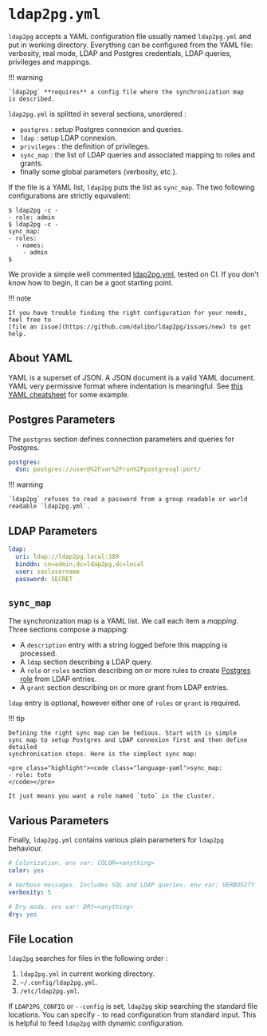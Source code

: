 <!-- markdownlint-disable MD033 MD041 MD046 -->

<h1><tt>ldap2pg.yml</tt></h1>

`ldap2pg` accepts a YAML configuration file usually named `ldap2pg.yml` and put
in working directory. Everything can be configured from the YAML file:
verbosity, real mode, LDAP and Postgres credentials, LDAP queries, privileges
and mappings.

!!! warning

    `ldap2pg` **requires** a config file where the synchronization map
    is described.


`ldap2pg.yml` is splitted in several sections, unordered :

- `postgres` : setup Postgres connexion and queries.
- `ldap` : setup LDAP connexion.
- `privileges` : the definition of privileges.
- `sync_map` : the list of LDAP queries and associated mapping to roles and
  grants.
- finally some global parameters (verbosity, etc.).

If the file is a YAML list, `ldap2pg` puts the list as `sync_map`. The two
following configurations are strictly equivalent:

``` console
$ ldap2pg -c -
- role: admin
$ ldap2pg -c -
sync_map:
- roles:
  - names:
    - admin
$
```


We provide a simple well commented
[ldap2pg.yml](https://github.com/dalibo/ldap2pg/blob/master/ldap2pg.yml), tested
on CI. If you don't know how to begin, it can be a goot starting point.

!!! note

    If you have trouble finding the right configuration for your needs, feel free to
    [file an issue](https://github.com/dalibo/ldap2pg/issues/new) to get help.


## About YAML

YAML is a superset of JSON. A JSON document is a valid YAML document. YAML very
permissive format where indentation is meaningful. See [this YAML
cheatsheet](https://medium.com/@kenichishibata/yaml-to-json-cheatsheet-c3ac3ef519b8)
for some example.


## Postgres Parameters

The `postgres` section defines connection parameters and queries for Postgres.

``` yaml
postgres:
  dsn: postgres://user@%2Fvar%2Frun%2Fpostgresql:port/
```

!!! warning

    `ldap2pg` refuses to read a password from a group readable or world
    readable `ldap2pg.yml`.


## LDAP Parameters

``` yaml
ldap:
  uri: ldap://ldap2pg.local:389
  binddn: cn=admin,dc=ldap2pg,dc=local
  user: saslusername
  password: SECRET
```

## `sync_map`

The synchronization map is a YAML list. We call each item a *mapping*. Three
sections compose a mapping:

- A `description` entry with a string logged before this mapping is processed.
- A `ldap` section describing a LDAP query.
- A `role` or `roles` section describing on or more rules to create [Postgres
  role](https://www.postgresql.org/docs/current/static/user-manag.html) from
  LDAP entries.
- A `grant` section describing on or more grant from LDAP entries.

`ldap` entry is optional, however either one of `roles` or `grant` is required.

!!! tip

    Defining the right sync map can be tedious. Start with is simple
    sync map to setup Postgres and LDAP connexion first and then define detailed
    synchronisation steps. Here is the simplest sync map:

    <pre class="highlight"><code class="language-yaml">sync_map:
    - role: toto
    </code></pre>

    It just means you want a role named `toto` in the cluster.


## Various Parameters

Finally, `ldap2pg.yml` contains various plain parameters for `ldap2pg`
behaviour.

``` yaml
# Colorization. env var: COLOR=<anything>
color: yes

# Verbose messages. Includes SQL and LDAP queries. env var: VERBOSITY
verbosity: 5

# Dry mode. env var: DRY=<anything>
dry: yes
```


## File Location

`ldap2pg` searches for files in the following order :

1. `ldap2pg.yml` in current working directory.
2. `~/.config/ldap2pg.yml`.
3. `/etc/ldap2pg.yml`.

If `LDAP2PG_CONFIG` or `--config` is set, `ldap2pg` skip searching the standard
file locations. You can specify `-` to read configuration from standard input.
This is helpful to feed `ldap2pg` with dynamic configuration.
<!-- Local Variables: -->
<!-- ispell-dictionary: "american" -->
<!-- End: -->
